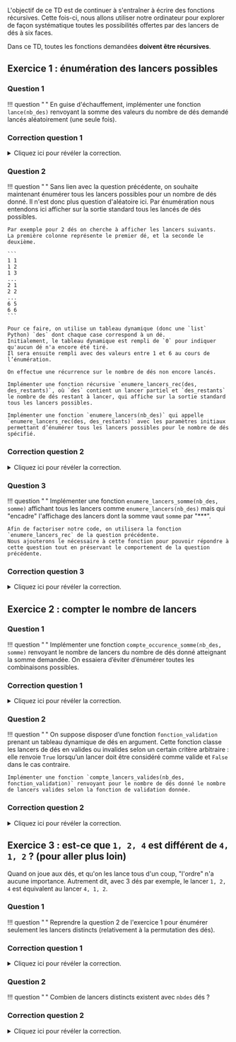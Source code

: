L'objectif de ce TD est de continuer à s'entraîner à écrire des fonctions récursives.
Cette fois-ci, nous allons utiliser notre ordinateur pour explorer de façon systématique toutes les possibilités offertes par des lancers de dés à six faces.

Dans ce TD, toutes les fonctions demandées **doivent être récursives**.

## Exercice 1 : énumération des lancers possibles

### Question 1
!!! question " "
    En guise d'échauffement, implémenter une fonction `lance(nb_des)` renvoyant la somme des valeurs du nombre de dés demandé lancés aléatoirement (une seule fois).

###  Correction question 1
<details markdown="1">
<summary>Cliquez ici pour révéler la correction.</summary>
Cette première fonction devrait normalement être est assez simple à réaliser :

```python
def lance(nb_des):
    """Renvoie la somme des valeurs du nombre de dés lancés aléatoirement."""
    if nb_des == 0:
        return 0
    return random.randint(1, 6) + lance(nb_des - 1)
```
</details>

### Question 2
!!! question " "
    Sans lien avec la question précédente, on souhaite maintenant énumérer tous les lancers possibles pour un nombre de dés donné.
    Il n'est donc plus question d'aléatoire ici.
    Par énumération nous entendons ici afficher sur la sortie standard tous les lancés de dés possibles.

    Par exemple pour 2 dés on cherche à afficher les lancers suivants.
    La première colonne représente le premier dé, et la seconde le deuxième.

    ```
    1 1
    1 2
    1 3
    ...
    2 1
    2 2
    ...
    6 5
    6 6
    ```

    Pour ce faire, on utilise un tableau dynamique (donc une `list` Python) `des` dont chaque case correspond à un dé.
    Initialement, le tableau dynamique est rempli de `0` pour indiquer qu'aucun dé n'a encore été tiré.
    Il sera ensuite rempli avec des valeurs entre 1 et 6 au cours de l’énumération.

    On effectue une récurrence sur le nombre de dés non encore lancés.

    Implémenter une fonction récursive `enumere_lancers_rec(des, des_restants)`, où `des` contient un lancer partiel et `des_restants` le nombre de dés restant à lancer, qui affiche sur la sortie standard tous les lancers possibles.

    Implémenter une fonction `enumere_lancers(nb_des)` qui appelle `enumere_lancers_rec(des, des_restants)` avec les paramètres initiaux permettant d’énumérer tous les lancers possibles pour le nombre de dés spécifié.

###  Correction question 2
<details markdown="1">
<summary>Cliquez ici pour révéler la correction.</summary>
Le paramètre optionnel `somme` dans la fonction suivante sera ajouté pour répondre à la question 3, on l'ignore pour le moment.

La complexité de `enumere_lancers(nb_des)` est `6^nb_des`.

```python
def enumere_lancers_rec(des, des_restants, somme=None):
    """Enumere toutes les lancers possibles de des_restants dés.

    Nombre d'appels récursifs = 6^des_restants.
    """

    # Cas de base
    if des_restants == 0:
        if sum(des) == somme:
            print("***", des, "***")
        else:
            print(des)
        return

    # Sinon on tire le dés "courant" 6 fois
    # et on fait les appels récursifs
    for de_courant in range(1, 7):
        des[-des_restants] = de_courant
        enumere_lancers_rec(des, des_restants - 1, somme)


def enumere_lancers(nb_des):
    """Enumere toutes les lancers possibles de nb_des dés: complexité = 6^nb_des"""
    enumere_lancers_rec([0] * nb_des, nb_des)
```

Correction vidéo proposant une autre façon de faire :

<iframe src="https://videos.univ-grenoble-alpes.fr/video/14768-ensimag-bpi-td16-correction-exercice-1/1b9ba37a4a384e7a32876afa63463c3b6dbc66e60de8ba09b84958ff1de8f641/?is_iframe=true" width="640" height="360" style="padding: 0; margin: 0; border:0" allowfullscreen ></iframe>
</details>

### Question 3
!!! question " "
    Implémenter une fonction `enumere_lancers_somme(nb_des, somme)` affichant tous les lancers comme `enumere_lancers(nb_des)` mais qui "encadre" l'affichage des lancers dont la somme vaut `somme` par "***".

    Afin de factoriser notre code, on utilisera la fonction `enumere_lancers_rec` de la question précédente.
    Nous ajouterons le nécessaire à cette fonction pour pouvoir répondre à cette question tout en préservant le comportement de la question précédente.

###  Correction question 3
<details markdown="1">
<summary>Cliquez ici pour révéler la correction.</summary>
Pour ne pas dupliquer de code, on ajoute donc un paramètre optionnel `somme` à la fonction `enumere_lancers_rec(des, des_restants)` comme c'est le cas dans le code ci-dessus.
Et ensuite on appelle la fonction avec une valeur différente de `None` pour ce paramètre `somme` comme ci-dessous.

```python
def enumere_lancers_somme(nb_des, somme):
    """Enumere toutes les lancers possibles de nb_des dés.

    Les lancés dont la somme vaut somme sont affichés entre "***".
    """
    enumere_lancers_rec([0] * nb_des, nb_des, somme=somme)
```
</details>


## Exercice 2 : compter le nombre de lancers

### Question 1
!!! question " "
    Implémenter une fonction `compte_occurence_somme(nb_des, somme)` renvoyant le nombre de lancers du nombre de dés donné atteignant la somme demandée.
    On essaiera d’éviter d’énumérer toutes les combinaisons possibles.

###  Correction question 1
<details markdown="1">
<summary>Cliquez ici pour révéler la correction.</summary>
On va élaguer le plus possible de branches dans l'arbre d'appels.
Néanmoins, cette solution reste exponentielle en le nombre de dés dans le pire cas.
Pour se sortir de ça, il faudrait faire de la programmation dynamique (abordée plus tard dans les cursus Ensimag).

```python
def compte_occurence_somme(nb_des, somme):
    """Renvoie le nombre de lancers de la taille donnée atteignant la somme demandée."""

    # Cas de base
    if nb_des == 0:
        if somme == 0:
            return 1
        return 0

    # Si en ne faisant que des 1 ensuite on dépasse
    # alors on peut s'arréter
    if nb_des * 1 > somme:
        return 0

    # Si en ne faisant que des 6 ensuite on y arrive pas
    # alors on s'arrête aussi
    if nb_des * 6 < somme:
        return 0

    # Sinon on tire le dés "courant" 6 fois
    # et on fait les appels récursifs
    compte = 0
    for de_courant in range(1, 7):

        # Sinon on fait l'appel récursif
        compte += compte_occurence_somme(nb_des - 1, somme - de_courant)

    return compte
```

Correction vidéo :

<iframe src="https://videos.univ-grenoble-alpes.fr/video/14770-ensimag-bpi-td16-correction-exercice-2/c668d0d00c292a638d12b97362f7cf27a9afdadc232f72068f2e7ef100a5cedb/?is_iframe=true" width="640" height="360" style="padding: 0; margin: 0; border:0" allowfullscreen ></iframe>
</details>

### Question 2
!!! question " "
    On suppose disposer d’une fonction `fonction_validation` prenant un tableau dynamique de dés en argument.
    Cette fonction classe les lancers de dés en valides ou invalides selon un certain critère arbitraire : elle renvoie `True` lorsqu’un lancer doit être considéré comme valide et
    `False` dans le cas contraire.

    Implémenter une fonction `compte_lancers_valides(nb_des, fonction_validation)` renvoyant pour le nombre de dés donné le nombre de lancers valides selon la fonction de validation donnée.

###  Correction question 2
<details markdown="1">
<summary>Cliquez ici pour révéler la correction.</summary>
Ici on ne peut plus élaguer, il faut donc explorer l'espace des possibles **complètement**.

```python
def compte_lancers_valides_rec(fonction_validation, des, des_restants):
    """Renvoie le nombre de lancers valides de nb_des dés."""

    # Cas de base
    if des_restants == 0:
        return int(fonction_validation(des))

    # Sinon on tire le dés "courant" 6 fois
    # et on fait les appels récursifs si besoin
    compte = 0
    for de_courant in range(1, 7):
        des[des_restants - 1] = de_courant
        compte += compte_lancers_valides_rec(fonction_validation, des, des_restants - 1)

    return compte


def compte_lancers_valides(nb_des, fonction_validation):
    """Renvoie le nombre de lancers valides de nb_des dés."""
    return compte_lancers_valides_rec(fonction_validation, [0] * nb_des, nb_des)
```
</details>


## Exercice 3 : est-ce que `1, 2, 4` est différent de `4, 1, 2` ? (pour aller plus loin)

Quand on joue aux dés, et qu'on les lance tous d'un coup, "l'ordre" n'a  aucune importance.
Autrement dit, avec 3 dés par exemple, le lancer `1, 2, 4` est équivalent au lancer `4, 1, 2`.

### Question 1
!!! question " "
    Reprendre la question 2 de l'exercice 1 pour énumérer seulement les lancers distincts (relativement à la permutation des dés).

###  Correction question 1
<details markdown="1">
<summary>Cliquez ici pour révéler la correction.</summary>
L'idée est de ne considérer que les lancers où les valeurs des dés sont triées par ordre croissant par exemple.
Pour ce faire, une solution consiste à ajouter un paramètre `vmin` à notre fonction récursive.
Ce paramètre indique la valeur minimum des prochains dés à tirer.

```python
def enumere_lancers_distincts_rec(des, des_restants, vmin):
    """Enumere toutes les lancers distincts possibles de des_restants dés."""

    # Cas de base
    if des_restants == 0:
        print(des)
        return

    # Sinon on tire le dés "courant" 6 fois
    # et on fait les appels récursifs
    for de_courant in range(vmin, 7):
        des[-des_restants] = de_courant
        enumere_lancers_distincts_rec(des, des_restants - 1, de_courant)


def enumere_lancers_distincts(nb_des):
    """Enumere toutes les lancers distincts possibles de nb_des dés.

    Complexité = (nb_des + 5, 5)
               = (nb_des + 5)! / (5! * (nb_des + 5 - 5)!)
               = (nb_des + 5)! / (5! * nb_des!)

    Pour 3 dés ça donne : (8*7*6) / 5! = 56.

    Sinon pour info, itertools.combinations_with_replacement(range(1, 7), 3)
    fait exactement ce qu'on veut ici :)
    """
    enumere_lancers_distincts_rec([0] * nb_des, nb_des, 1)
```
</details>

### Question 2
!!! question " "
    Combien de lancers distincts existent avec `nbdes` dés ?

###  Correction question 2
<details markdown="1">
<summary>Cliquez ici pour révéler la correction.</summary>
Le nombre de lancers distincts est le nombre de combinaisons de taille `nbdes` avec répétition parmi un ensemble de taille `6` qui vaut :

$$\binom{nbdes + 5}{5}$$

Sinon pour information, `itertools.combinations_with_replacement(range(1, 7), 3)` fait exactement ce qu'on veut :)
</details>

